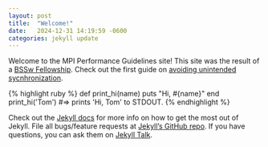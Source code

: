 ```yaml
---
layout: post
title:  "Welcome!"
date:   2024-12-31 14:19:59 -0600
categories: jekyll update
---
```


Welcome to the MPI Performance Guidelines site! This site was the result of a [BSSw Fellowship][bssw-fellow]. Check out the first guide on [avoiding unintended sycnhronization][unintended-sync].

{% highlight ruby %}
def print_hi(name)
  puts "Hi, #{name}"
end
print_hi('Tom')
#=> prints 'Hi, Tom' to STDOUT.
{% endhighlight %}

Check out the [Jekyll docs][jekyll-docs] for more info on how to get the most out of Jekyll. File all bugs/feature requests at [Jekyll’s GitHub repo][jekyll-gh]. If you have questions, you can ask them on [Jekyll Talk][jekyll-talk].

[jekyll-docs]: https://jekyllrb.com/docs/home
[jekyll-gh]:   https://github.com/jekyll/jekyll
[jekyll-talk]: https://talk.jekyllrb.com/
[bssw-fellow]: https://bssw.io/pages/bssw-fellowship-program
[unintended-sync]: /unintended-sync
